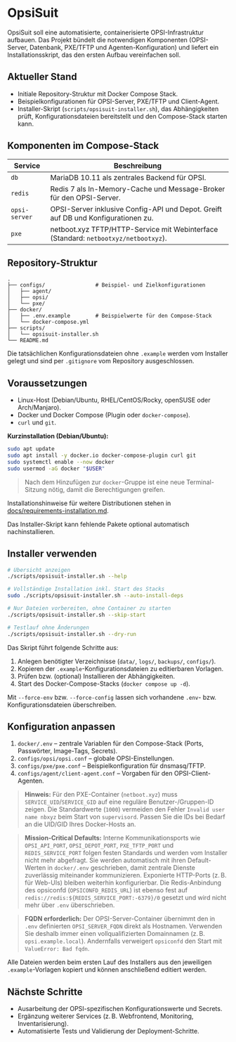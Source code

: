 # OpsiSuit

OpsiSuit soll eine automatisierte, containerisierte OPSI-Infrastruktur aufbauen. Das
Projekt bündelt die notwendigen Komponenten (OPSI-Server, Datenbank, PXE/TFTP und
Agenten-Konfiguration) und liefert ein Installationsskript, das den ersten Aufbau
vereinfachen soll.

## Aktueller Stand

- Initiale Repository-Struktur mit Docker Compose Stack.
- Beispielkonfigurationen für OPSI-Server, PXE/TFTP und Client-Agent.
- Installer-Skript (`scripts/opsisuit-installer.sh`), das Abhängigkeiten prüft,
  Konfigurationsdateien bereitstellt und den Compose-Stack starten kann.

## Komponenten im Compose-Stack

| Service       | Beschreibung                                                                 |
|---------------|------------------------------------------------------------------------------|
| `db`          | MariaDB 10.11 als zentrales Backend für OPSI.                                |
| `redis`       | Redis 7 als In-Memory-Cache und Message-Broker für den OPSI-Server.          |
| `opsi-server` | OPSI-Server inklusive Config-API und Depot. Greift auf DB und Konfigurationen zu. |
| `pxe`         | netboot.xyz TFTP/HTTP-Service mit Webinterface (Standard: `netbootxyz/netbootxyz`). |

## Repository-Struktur

```
.
├── configs/                # Beispiel- und Zielkonfigurationen
│   ├── agent/
│   ├── opsi/
│   └── pxe/
├── docker/
│   ├── .env.example        # Beispielwerte für den Compose-Stack
│   └── docker-compose.yml
├── scripts/
│   └── opsisuit-installer.sh
└── README.md
```

Die tatsächlichen Konfigurationsdateien ohne `.example` werden vom Installer
gelegt und sind per `.gitignore` vom Repository ausgeschlossen.

## Voraussetzungen

- Linux-Host (Debian/Ubuntu, RHEL/CentOS/Rocky, openSUSE oder Arch/Manjaro).
- Docker und Docker Compose (Plugin oder `docker-compose`).
- `curl` und `git`.

**Kurzinstallation (Debian/Ubuntu):**

```bash
sudo apt update
sudo apt install -y docker.io docker-compose-plugin curl git
sudo systemctl enable --now docker
sudo usermod -aG docker "$USER"
```

> Nach dem Hinzufügen zur `docker`-Gruppe ist eine neue Terminal-Sitzung nötig,
> damit die Berechtigungen greifen.

Installationshinweise für weitere Distributionen stehen in
[docs/requirements-installation.md](docs/requirements-installation.md).

Das Installer-Skript kann fehlende Pakete optional automatisch nachinstallieren.

## Installer verwenden

```bash
# Übersicht anzeigen
./scripts/opsisuit-installer.sh --help

# Vollständige Installation inkl. Start des Stacks
sudo ./scripts/opsisuit-installer.sh --auto-install-deps

# Nur Dateien vorbereiten, ohne Container zu starten
./scripts/opsisuit-installer.sh --skip-start

# Testlauf ohne Änderungen
./scripts/opsisuit-installer.sh --dry-run
```

Das Skript führt folgende Schritte aus:

1. Anlegen benötigter Verzeichnisse (`data/`, `logs/`, `backups/`, `configs/`).
2. Kopieren der `.example`-Konfigurationsdateien zu editierbaren Vorlagen.
3. Prüfen bzw. (optional) Installieren der Abhängigkeiten.
4. Start des Docker-Compose-Stacks (`docker compose up -d`).

Mit `--force-env` bzw. `--force-config` lassen sich vorhandene `.env`- bzw.
Konfigurationsdateien überschreiben.

## Konfiguration anpassen

1. `docker/.env` – zentrale Variablen für den Compose-Stack
   (Ports, Passwörter, Image-Tags, Secrets).
2. `configs/opsi/opsi.conf` – globale OPSI-Einstellungen.
3. `configs/pxe/pxe.conf` – Beispielkonfiguration für dnsmasq/TFTP.
4. `configs/agent/client-agent.conf` – Vorgaben für den OPSI-Client-Agenten.

> **Hinweis:** Für den PXE-Container (`netboot.xyz`) muss `SERVICE_UID`/`SERVICE_GID`
> auf eine reguläre Benutzer-/Gruppen-ID zeigen. Die Standardwerte (`1000`) vermeiden
> den Fehler `Invalid user name nbxyz` beim Start von `supervisord`. Passen Sie die IDs
> bei Bedarf an die UID/GID Ihres Docker-Hosts an.

> **Mission-Critical Defaults:** Interne Kommunikationsports wie `OPSI_API_PORT`,
> `OPSI_DEPOT_PORT`, `PXE_TFTP_PORT` und `REDIS_SERVICE_PORT` folgen festen Standards
> und werden vom Installer nicht mehr abgefragt. Sie werden automatisch mit ihren
> Default-Werten in `docker/.env` geschrieben, damit zentrale Dienste zuverlässig
> miteinander kommunizieren. Exponierte HTTP-Ports (z. B. für Web-UIs) bleiben
> weiterhin konfigurierbar. Die Redis-Anbindung des opsiconfd
> (`OPSICONFD_REDIS_URL`) ist ebenso fest auf
> `redis://redis:${REDIS_SERVICE_PORT:-6379}/0` gesetzt und wird nicht mehr über
> `.env` überschrieben.

> **FQDN erforderlich:** Der OPSI-Server-Container übernimmt den in `.env`
> definierten `OPSI_SERVER_FQDN` direkt als Hostnamen. Verwenden Sie deshalb immer
> einen vollqualifizierten Domainnamen (z. B. `opsi.example.local`). Andernfalls
> verweigert `opsiconfd` den Start mit `ValueError: Bad fqdn`.

Alle Dateien werden beim ersten Lauf des Installers aus den jeweiligen
`.example`-Vorlagen kopiert und können anschließend editiert werden.

## Nächste Schritte

- Ausarbeitung der OPSI-spezifischen Konfigurationswerte und Secrets.
- Ergänzung weiterer Services (z. B. Webfrontend, Monitoring, Inventarisierung).
- Automatisierte Tests und Validierung der Deployment-Schritte.
